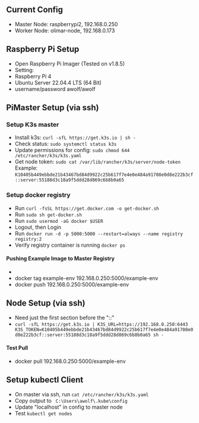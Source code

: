 ## Current Config

* Master Node: raspberrypi2, 192.168.0.250
* Worker Node: olimar-node, 192.168.0.173


## Raspberry Pi Setup

* Open Raspberry Pi Imager (Tested on v1.8.5)
* Setting:
* Raspberry Pi 4
* Ubuntu Server 22.04.4 LTS (64 Bit)
* username/password awolf/awolf

## PiMaster Setup (via ssh)

### Setup K3s master
* Install k3s: `curl -sfL https://get.k3s.io | sh -`
* Check status: `sudo systemctl status k3s`
* Update permissions for config: `sudo chmod 644 /etc/rancher/k3s/k3s.yaml`
* Get node token: `sudo cat /var/lib/rancher/k3s/server/node-token`
Example: `K10405b449ebbde21b43467bd84d9922c25b617f7e4e0e484a91708e0d8e222b3cf::server:55188d3c18a9f5ddd28d869c6b8b0a65`

### Setup docker registry
* Run `curl -fsSL https://get.docker.com -o get-docker.sh`
* Run `sudo sh get-docker.sh`
* Run `sudo usermod -aG docker $USER`
* Logout, then Login
* Run `docker run -d -p 5000:5000 --restart=always --name registry registry:2`
* Verify registry container is running `docker ps`

#### Pushing Example Image to Master Registry
* 
* docker tag example-env 192.168.0.250:5000/example-env
* docker push 192.168.0.250:5000/example-env

## Node Setup (via ssh)
* Need just the first section before the "::"
* `curl -sfL https://get.k3s.io | K3S_URL=https://192.168.0.250:6443 K3S_TOKEN=K10405b449ebbde21b43467bd84d9922c25b617f7e4e0e484a91708e0d8e222b3cf::server:55188d3c18a9f5ddd28d869c6b8b0a65 sh -`

#### Test Pull
* docker pull 192.168.0.250:5000/example-env

## Setup kubectl Client
* On master via ssh, run `cat /etc/rancher/k3s/k3s.yaml`
* Copy output to ` C:\Users\awolf\.kube\config`
* Update "localhost" in config to master node
* Test `kubectl get nodes`
